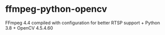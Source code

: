 # ffmpeg-python-opencv
FFmpeg 4.4 compiled with configuration for better RTSP support + Python 3.8 + OpenCV 4.5.4.60 
